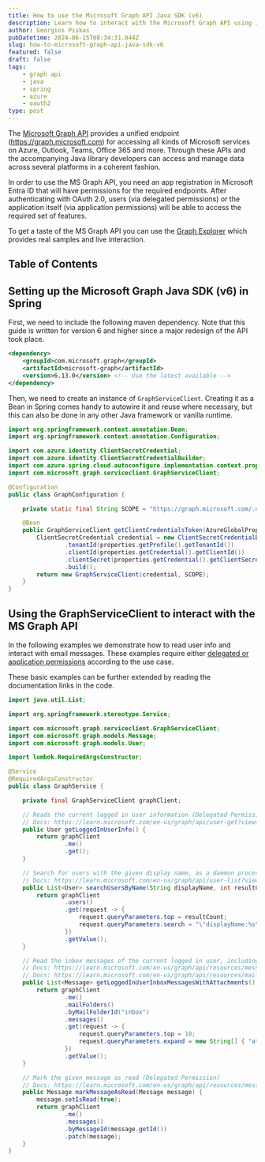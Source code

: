 ```yaml
---
title: How to use the Microsoft Graph API Java SDK (v6)
description: Learn how to interact with the Microsoft Graph API using Java and the latest MS Graph SDK, with practical examples.
author: Georgios Piskas
pubDatetime: 2024-06-15T08:34:31.844Z
slug: how-to-microsoft-graph-api-java-sdk-v6
featured: false
draft: false
tags:
    - graph api
    - java
    - spring
    - azure
    - oauth2
type: post
---
```

 
The [Microsoft Graph API](https://learn.microsoft.com/en-us/graph/use-the-api) provides a unified endpoint (https://graph.microsoft.com) for accessing all kinds of Microsoft services on Azure, Outlook, Teams, Office 365 and more. Through these APIs and the accompanying Java library developers can access and manage data across several platforms in a coherent fashion. 

In order to use the MS Graph API, you need an app registration in Microsoft Entra ID that will have permissions for the required endpoints. After authenticating with OAuth 2.0, users (via delegated permissions) or the application itself (via application permissions) will be able to access the required set of features.

To get a taste of the MS Graph API you can use the [Graph Explorer](https://developer.microsoft.com/en-us/graph/graph-explorer) which provides real samples and live interaction.


## Table of Contents

## Setting up the Microsoft Graph Java SDK (v6) in Spring

First, we need to include the following maven dependency. Note that this guide is written for version 6 and higher since a major redesign of the API took place.

```xml
<dependency>
    <groupId>com.microsoft.graph</groupId>
    <artifactId>microsoft-graph</artifactId>
    <version>6.13.0</version> <!-- Use the latest available -->
</dependency>
```

Then, we need to create an instance of `GraphServiceClient`. Creating it as a Bean in Spring comes handy to autowire it and reuse where necessary, but this can also be done in any other Java framework or vanilla runtime.

```java
import org.springframework.context.annotation.Bean;
import org.springframework.context.annotation.Configuration;

import com.azure.identity.ClientSecretCredential;
import com.azure.identity.ClientSecretCredentialBuilder;
import com.azure.spring.cloud.autoconfigure.implementation.context.properties.AzureGlobalProperties;
import com.microsoft.graph.serviceclient.GraphServiceClient;

@Configuration
public class GraphConfiguration {

    private static final String SCOPE = "https://graph.microsoft.com/.default";

    @Bean
    public GraphServiceClient getClientCredentialsToken(AzureGlobalProperties properties) {
        ClientSecretCredential credential = new ClientSecretCredentialBuilder()
                .tenantId(properties.getProfile().getTenantId())
                .clientId(properties.getCredential().getClientId())
                .clientSecret(properties.getCredential().getClientSecret())
                .build();
        return new GraphServiceClient(credential, SCOPE);
    }
}
```

## Using the GraphServiceClient to interact with the MS Graph API

In the following examples we demonstrate how to read user info and interact with email messages. These examples require either [delegated or application permissions](https://learn.microsoft.com/en-us/entra/identity-platform/permissions-consent-overview) according to the use case.

These basic examples can be further extended by reading the documentation links in the code.


```java
import java.util.List;

import org.springframework.stereotype.Service;

import com.microsoft.graph.serviceclient.GraphServiceClient;
import com.microsoft.graph.models.Message;
import com.microsoft.graph.models.User;

import lombok.RequiredArgsConstructor;

@Service
@RequiredArgsConstructor
public class GraphService {

    private final GraphServiceClient graphClient;

    // Reads the current logged in user information (Delegated Permission) 
    // Docs: https://learn.microsoft.com/en-us/graph/api/user-get?view=graph-rest-1.0&tabs=http
    public User getLoggedInUserInfo() {
        return graphClient
                .me()
                .get();
    }

    // Search for users with the given display name, as a daemon process (Application Permission) 
    // Docs: https://learn.microsoft.com/en-us/graph/api/user-list?view=graph-rest-1.0&tabs=http
    public List<User> searchUsersByName(String displayName, int resultCount) {
        return graphClient
                .users()
                .get(request -> {
                    request.queryParameters.top = resultCount;
                    request.queryParameters.search = "\"displayName:%s\"".formatted(displayName);
                })
                .getValue();
    }

    // Read the inbox messages of the current logged in user, including attachments (Delegated Permission) 
    // Docs: https://learn.microsoft.com/en-us/graph/api/resources/message?view=graph-rest-1.0
    // Docs: https://learn.microsoft.com/en-us/graph/api/resources/mailfolder?view=graph-rest-1.0
    public List<Message> getLoggedInUserInboxMessagesWithAttachments() {
        return graphClient
                .me()
                .mailFolders()
                .byMailFolderId("inbox")
                .messages()
                .get(request -> {
                    request.queryParameters.top = 10;
                    request.queryParameters.expand = new String[] { "attachments" };
                })
                .getValue();
    }

    // Mark the given message as read (Delegated Permission)
    // Docs: https://learn.microsoft.com/en-us/graph/api/resources/message?view=graph-rest-1.0
    public Message markMessageAsRead(Message message) {
        message.setIsRead(true);
        return graphClient
                .me()
                .messages()
                .byMessageId(message.getId())
                .patch(message);
    }
}
```
